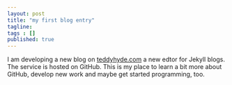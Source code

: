 ```yaml
---
layout: post 
title: "my first blog entry"
tagline: 
tags : [] 
published: true
---
```


I am developing a new blog on [teddyhyde.com](teddyhyde.com) a new edtor for Jekyll blogs. The service is hosted on GitHub. This is my place to learn a bit more about GitHub, develop new work and maybe get started programming, too.
